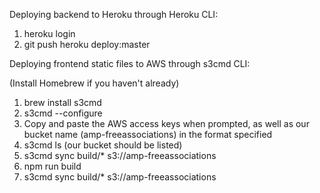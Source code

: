 Deploying backend to Heroku through Heroku CLI:

1. heroku login
2. git push heroku deploy:master

Deploying frontend static files to AWS through s3cmd CLI:

(Install Homebrew if you haven't already)
1. brew install s3cmd
2. s3cmd --configure
3. Copy and paste the AWS access keys when prompted, as well as our bucket name (amp-freeassociations) in the format specified
4. s3cmd ls (our bucket should be listed)
5. s3cmd sync build/* s3://amp-freeassociations
6. npm run build
7. s3cmd sync build/* s3://amp-freeassociations
